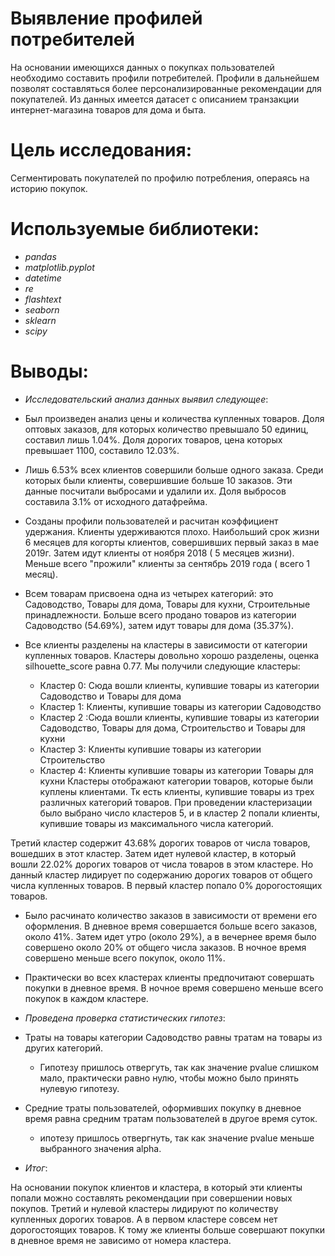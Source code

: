 # Выявление профилей потребителей
На основании имеющихся данных о покупках пользователей необходимо составить профили потребителей. Профили в дальнейшем позволят составляться более персонализированные рекомендации для покупателей. Из данных имеется датасет с описанием транзакции интернет-магазина товаров для дома и быта.

# Цель исследования:
Сегментировать покупателей по профилю потребления, операясь на историю покупок.

# Используемые библиотеки:
- *pandas*
- *matplotlib.pyplot*
- *datetime*
- *re*
- *flashtext*
- *seaborn*
- *sklearn*
- *scipy*

# Выводы:

- *Исследовательский анализ данных выявил следующее*:

- Был произведен анализ цены и количества купленных товаров. Доля оптовых заказов, для которых количество превышало 50 единиц, составил лишь 1.04%. Доля дорогих товаров, цена которых превышает 1100, составило 12.03%.
- Лишь 6.53% всех клиентов совершили больше одного заказа. Среди которых были клиенты, совершившие больше 10 заказов. Эти данные посчитали выбросами и удалили их. Доля выбросов составила 3.1% от исходного датафрейма.
- Созданы профили пользователей и расчитан коэффициент удержания. Клиенты удерживаются плохо. Наибольший срок жизни 6 месяцев для когорты клиентов, совершивших первый заказ в мае 2019г. Затем идут клиенты от ноября 2018 ( 5 месяцев жизни). Меньше всего "прожили" клиенты за сентябрь 2019 года ( всего 1 месяц).
- Всем товарам присвоена одна из четырех категорий: это Садоводство, Товары для дома, Товары для кухни, Строительные принадлежности. Больше всего продано товаров из категории Садоводство (54.69%), затем идут товары для дома (35.37%).
- Все клиенты разделены на кластеры в зависимости от категории купленных товаров. Кластеры довольно хорошо разделены, оценка silhouette_score равна 0.77. Мы получили следующие кластеры:
  - Кластер 0: Сюда вошли клиенты, купившие товары из категории Садоводство и Товары для дома
  - Кластер 1: Клиенты, купившие товары из категории Садоводство
  - Кластер 2 :Сюда вошли клиенты, купившие товары из категории Садоводство, Товары для дома, Строительство и Товары для кухни
  - Кластер 3: Клиенты купившие товары из категории Строительство
  - Кластер 4: Клиенты купившие товары из категории Товары для кухни
 Кластеры отображают категории товаров, которые были куплены клиентами. Тк есть клиенты, купившие товары из трех различных категорий товаров. При проведении кластеризации было выбрано число кластеров 5, и в кластер 2 попали клиенты, купившие товары из максимального числа категорий.
 
 Третий кластер содержит 43.68% дорогих товаров от числа товаров, вошедших в этот кластер. Затем идет нулевой кластер, в который вошли 22.02% дорогих товаров от числа товаров в этом кластере. Но данный кластер лидирует по содержанию дорогих товаров от общего числа купленных товаров. В первый кластер попало 0% дорогостоящих товаров.
  - Было расчинато количество заказов в зависимости от времени его оформления. В дневное время совершается больше всего заказов, около 41%. Затем идет утро (около 29%), а в вечернее время было совершено около 20% от общего числа заказов. В ночное время совершено меньше всего покупок, около 11%.
  - Практически во всех кластерах клиенты предпочитают совершать покупки в дневное время. В ночное время совершено меньше всего покупок в каждом кластере.
 
 - *Проведена проверка статистических гипотез*:
 - Траты на товары категории Садоводство равны тратам на товары из других категорий.
    - Гипотезу пришлось отвергуть, так как значение pvalue слишком мало, практически равно нулю, чтобы можно было принять нулевую гипотезу.
 - Средние траты пользователей, оформивших покупку в дневное время равна средним тратам пользователей в другое время суток.
    - ипотезу пришлось отвергнуть, так как значение pvalue меньше выбранного значения alpha.
 
 - *Итог*:

На основании покупок клиентов и кластера, в который эти клиенты попали можно составлять рекомендации при совершении новых покупов. Третий и нулевой кластеры лидируют по количеству купленных дорогих товаров. А в первом кластере совсем нет дорогостоящих товаров. К тому же клиенты больше совершают покупки в дневное время не зависимо от номера кластера.


